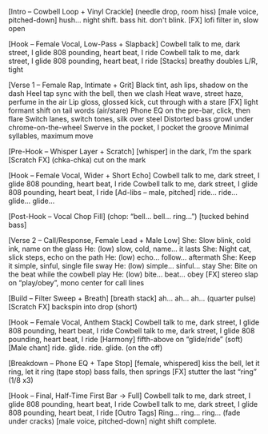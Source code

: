 [Intro – Cowbell Loop + Vinyl Crackle]
(needle drop, room hiss)
[male voice, pitched-down] hush… night shift. bass hit. don't blink.
[FX] lofi filter in, slow open

[Hook – Female Vocal, Low-Pass + Slapback]
Cowbell talk to me, dark street, I glide
808 pounding, heart beat, I ride
Cowbell talk to me, dark street, I glide
808 pounding, heart beat, I ride
[Stacks] breathy doubles L/R, tight

[Verse 1 – Female Rap, Intimate + Grit]
Black tint, ash lips, shadow on the dash
Heel tap sync with the bell, then we clash
Heat wave, street haze, perfume in the air
Lip gloss, glossed kick, cut through with a stare
[FX] light formant shift on tail words (air/stare)
Phone EQ on the pre-bar, click, then flare
Switch lanes, switch tones, silk over steel
Distorted bass growl under chrome-on-the-wheel
Swerve in the pocket, I pocket the groove
Minimal syllables, maximum move

[Pre-Hook – Whisper Layer + Scratch]
[whisper] in the dark, I’m the spark
[Scratch FX] (chka-chka) cut on the mark

[Hook – Female Vocal, Wider + Short Echo]
Cowbell talk to me, dark street, I glide
808 pounding, heart beat, I ride
Cowbell talk to me, dark street, I glide
808 pounding, heart beat, I ride
[Ad-libs – male, pitched] ride… ride… glide… glide…

[Post-Hook – Vocal Chop Fill]
(chop: “bell… bell… ring…”) [tucked behind bass]

[Verse 2 – Call/Response, Female Lead + Male Low]
She: Slow blink, cold ink, name on the glass
He: (low) slow, cold, name… it lasts
She: Night cat, slick steps, echo on the path
He: (low) echo… follow… aftermath
She: Keep it simple, sinful, single file sway
He: (low) simple… sinful… stay
She: Bite on the beat while the cowbell play
He: (low) bite… beat… obey
[FX] stereo slap on “play/obey”, mono center for call lines

[Build – Filter Sweep + Breath]
[breath stack] ah… ah… ah… (quarter pulse)
[Scratch FX] backspin into drop (short)

[Hook – Female Vocal, Anthem Stack]
Cowbell talk to me, dark street, I glide
808 pounding, heart beat, I ride
Cowbell talk to me, dark street, I glide
808 pounding, heart beat, I ride
[Harmony] fifth-above on “glide/ride” (soft)
[Male chant] ride. glide. ride. glide. (on the off)

[Breakdown – Phone EQ + Tape Stop]
[female, whispered] kiss the bell, let it ring, let it ring
(tape stop) bass falls, then springs
[FX] stutter the last “ring” (1/8 x3)

[Hook – Final, Half-Time First Bar → Full]
Cowbell talk to me, dark street, I glide
808 pounding, heart beat, I ride
Cowbell talk to me, dark street, I glide
808 pounding, heart beat, I ride
[Outro Tags]
Ring… ring… ring… (fade under cracks)
[male voice, pitched-down] night shift complete.

